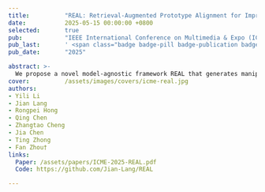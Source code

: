 ```yaml
---
title:          "REAL: Retrieval-Augmented Prototype Alignment for Improved Fake News Video Detection"
date:           2025-05-15 00:00:00 +0800
selected:       true
pub:            "IEEE International Conference on Multimedia & Expo (ICME)"
pub_last:       ' <span class="badge badge-pill badge-publication badge-danger">CCF-B</span> <span class="badge badge-pill badge-publication badge-primary">Full Paper</span>'
pub_date:       "2025"

abstract: >-
  We propose a novel model-agnostic framework REAL that generates manipulation-aware representations to enhance existing methods in detecting fake news videos.
cover:          /assets/images/covers/icme-real.jpg
authors:
- Yili Li
- Jian Lang
- Rongpei Hong
- Qing Chen
- Zhangtao Cheng
- Jia Chen
- Ting Zhong
- Fan Zhou†
links:
  Paper: /assets/papers/ICME-2025-REAL.pdf
  Code: https://github.com/Jian-Lang/REAL

---
```


